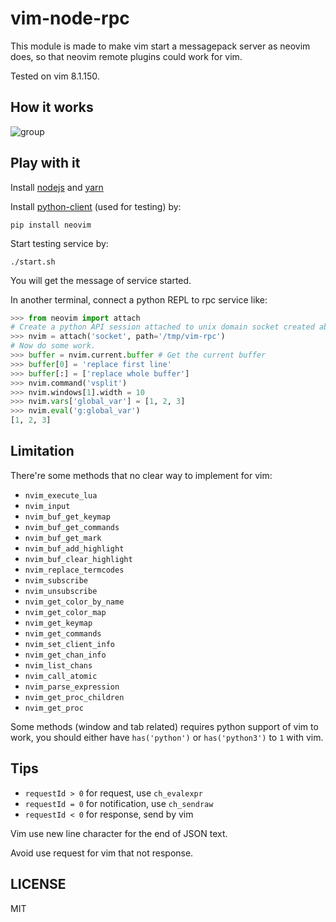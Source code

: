 # vim-node-rpc

This module is made to make vim start a messagepack server as neovim
does, so that neovim remote plugins could work for vim.

Tested on vim 8.1.150.

## How it works

![group](https://user-images.githubusercontent.com/251450/43032696-d71ef922-8cef-11e8-9ecc-392b1fbc29ed.png)

## Play with it

Install [nodejs](https://nodejs.org/en/download/) and [yarn](https://yarnpkg.com/en/docs/install)

Install [python-client](https://github.com/neovim/python-client) (used for testing) by:

    pip install neovim

Start testing service by:

    ./start.sh

You will get the message of service started.

In another terminal, connect a python REPL to rpc service like:

```python
>>> from neovim import attach
# Create a python API session attached to unix domain socket created above:
>>> nvim = attach('socket', path='/tmp/vim-rpc')
# Now do some work.
>>> buffer = nvim.current.buffer # Get the current buffer
>>> buffer[0] = 'replace first line'
>>> buffer[:] = ['replace whole buffer']
>>> nvim.command('vsplit')
>>> nvim.windows[1].width = 10
>>> nvim.vars['global_var'] = [1, 2, 3]
>>> nvim.eval('g:global_var')
[1, 2, 3]
```

## Limitation

There're some methods that no clear way to implement for vim:

* `nvim_execute_lua`
* `nvim_input`
* `nvim_buf_get_keymap`
* `nvim_buf_get_commands`
* `nvim_buf_get_mark`
* `nvim_buf_add_highlight`
* `nvim_buf_clear_highlight`
* `nvim_replace_termcodes`
* `nvim_subscribe`
* `nvim_unsubscribe`
* `nvim_get_color_by_name`
* `nvim_get_color_map`
* `nvim_get_keymap`
* `nvim_get_commands`
* `nvim_set_client_info`
* `nvim_get_chan_info`
* `nvim_list_chans`
* `nvim_call_atomic`
* `nvim_parse_expression`
* `nvim_get_proc_children`
* `nvim_get_proc`

Some methods (window and tab related) requires python support of vim to work,
you should either have `has('python')` or `has('python3')` to `1` with vim.

## Tips

* `requestId > 0` for request, use `ch_evalexpr`
* `requestId = 0` for notification, use `ch_sendraw`
* `requestId < 0` for response, send by vim

Vim use new line character for the end of JSON text.

Avoid use request for vim that not response.

## LICENSE

MIT
